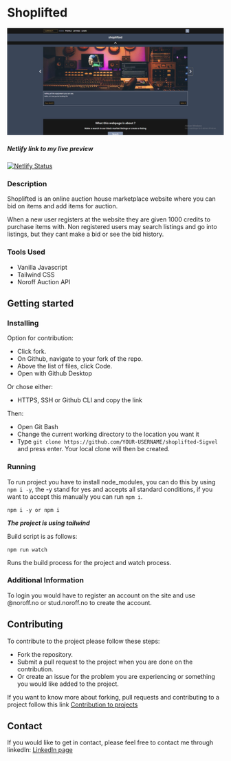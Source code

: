 # Shoplifted

![Shoplifted image](https://github.com/Sigvel/shoplifted/blob/master/assets/images/readme/shoplifted_front-page.jpg?raw=true)

##### Netlify link to my live preview
[![Netlify Status](https://api.netlify.com/api/v1/badges/35ebeda5-6888-4aa6-9c34-e0df666b9cbc/deploy-status)](https://shoplifted.netlify.app/index.html)

### Description

Shoplifted is an online auction house marketplace website where you can bid on items and add items for auction.

When a new user registers at the website they are given 1000 credits to purchase items with.
Non registered users may search listings and go into listings, but they cant make a bid or see the bid history.

### Tools Used

- Vanilla Javascript
- Tailwind CSS
- Noroff Auction API

## Getting started

### Installing

Option for contribution:

- Click fork.
- On Github, navigate to your fork of the repo.
- Above the list of files, click Code.
- Open with Github Desktop

Or chose either:

- HTTPS, SSH or Github CLI and copy the link

Then:

- Open Git Bash
- Change the current working directory to the location you want it
- Type `git clone https://github.com/YOUR-USERNAME/shoplifted-Sigvel` and press enter.
  Your local clone will then be created.

### Running

To run project you have to install node_modules, you can do this by using `npm i -y`, the -y stand for yes and accepts all standard conditions, if you want to accept this manually you can run `npm i`.
```
npm i -y or npm i
```

***The project is using tailwind***

Build script is as follows:
```
npm run watch
```
Runs the build process for the project and watch process.

### Additional Information
To login you would have to register an account on the site and use @noroff.no or stud.noroff.no to create the account.

## Contributing

To contribute to the project please follow these steps:

- Fork the repository.
- Submit a pull request to the project when you are done on the contribution.
- Or create an issue for the problem you are experiencing or something you would like added to the project.

If you want to know more about forking, pull requests and contributing to a project follow this link [Contribution to projects](https://docs.github.com/en/get-started/quickstart/contributing-to-projects)

## Contact

If you would like to get in contact, please feel free to contact me through linkedIn: 
[LinkedIn page](https://www.linkedin.com/in/tony-sigvel/)
 

